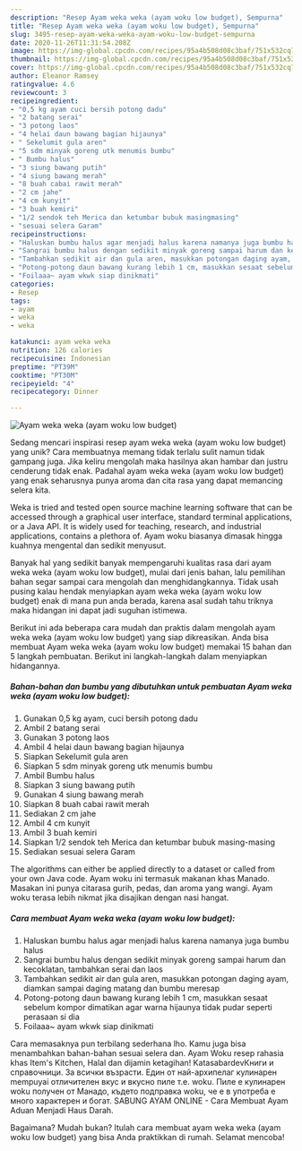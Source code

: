 ```yaml
---
description: "Resep Ayam weka weka (ayam woku low budget), Sempurna"
title: "Resep Ayam weka weka (ayam woku low budget), Sempurna"
slug: 3495-resep-ayam-weka-weka-ayam-woku-low-budget-sempurna
date: 2020-11-26T11:31:54.208Z
image: https://img-global.cpcdn.com/recipes/95a4b508d08c3baf/751x532cq70/ayam-weka-weka-ayam-woku-low-budget-foto-resep-utama.jpg
thumbnail: https://img-global.cpcdn.com/recipes/95a4b508d08c3baf/751x532cq70/ayam-weka-weka-ayam-woku-low-budget-foto-resep-utama.jpg
cover: https://img-global.cpcdn.com/recipes/95a4b508d08c3baf/751x532cq70/ayam-weka-weka-ayam-woku-low-budget-foto-resep-utama.jpg
author: Eleanor Ramsey
ratingvalue: 4.6
reviewcount: 3
recipeingredient:
- "0,5 kg ayam cuci bersih potong dadu"
- "2 batang serai"
- "3 potong laos"
- "4 helai daun bawang bagian hijaunya"
- " Sekelumit gula aren"
- "5 sdm minyak goreng utk menumis bumbu"
- " Bumbu halus"
- "3 siung bawang putih"
- "4 siung bawang merah"
- "8 buah cabai rawit merah"
- "2 cm jahe"
- "4 cm kunyit"
- "3 buah kemiri"
- "1/2 sendok teh Merica dan ketumbar bubuk masingmasing"
- "sesuai selera Garam"
recipeinstructions:
- "Haluskan bumbu halus agar menjadi halus karena namanya juga bumbu halus"
- "Sangrai bumbu halus dengan sedikit minyak goreng sampai harum dan kecoklatan, tambahkan serai dan laos"
- "Tambahkan sedikit air dan gula aren, masukkan potongan daging ayam, diamkan sampai daging matang dan bumbu meresap"
- "Potong-potong daun bawang kurang lebih 1 cm, masukkan sesaat sebelum kompor dimatikan agar warna hijaunya tidak pudar seperti perasaan si dia"
- "Foilaaa~ ayam wkwk siap dinikmati"
categories:
- Resep
tags:
- ayam
- weka
- weka

katakunci: ayam weka weka 
nutrition: 126 calories
recipecuisine: Indonesian
preptime: "PT39M"
cooktime: "PT30M"
recipeyield: "4"
recipecategory: Dinner

---
```



![Ayam weka weka (ayam woku low budget)](https://img-global.cpcdn.com/recipes/95a4b508d08c3baf/751x532cq70/ayam-weka-weka-ayam-woku-low-budget-foto-resep-utama.jpg)

Sedang mencari inspirasi resep ayam weka weka (ayam woku low budget) yang unik? Cara membuatnya memang tidak terlalu sulit namun tidak gampang juga. Jika keliru mengolah maka hasilnya akan hambar dan justru cenderung tidak enak. Padahal ayam weka weka (ayam woku low budget) yang enak seharusnya punya aroma dan cita rasa yang dapat memancing selera kita.

Weka is tried and tested open source machine learning software that can be accessed through a graphical user interface, standard terminal applications, or a Java API. It is widely used for teaching, research, and industrial applications, contains a plethora of. Ayam woku biasanya dimasak hingga kuahnya mengental dan sedikit menyusut.

Banyak hal yang sedikit banyak mempengaruhi kualitas rasa dari ayam weka weka (ayam woku low budget), mulai dari jenis bahan, lalu pemilihan bahan segar sampai cara mengolah dan menghidangkannya. Tidak usah pusing kalau hendak menyiapkan ayam weka weka (ayam woku low budget) enak di mana pun anda berada, karena asal sudah tahu triknya maka hidangan ini dapat jadi suguhan istimewa.


Berikut ini ada beberapa cara mudah dan praktis dalam mengolah ayam weka weka (ayam woku low budget) yang siap dikreasikan. Anda bisa membuat Ayam weka weka (ayam woku low budget) memakai 15 bahan dan 5 langkah pembuatan. Berikut ini langkah-langkah dalam menyiapkan hidangannya.

<!--inarticleads1-->

##### Bahan-bahan dan bumbu yang dibutuhkan untuk pembuatan Ayam weka weka (ayam woku low budget):

1. Gunakan 0,5 kg ayam, cuci bersih potong dadu
1. Ambil 2 batang serai
1. Gunakan 3 potong laos
1. Ambil 4 helai daun bawang bagian hijaunya
1. Siapkan  Sekelumit gula aren
1. Siapkan 5 sdm minyak goreng utk menumis bumbu
1. Ambil  Bumbu halus
1. Siapkan 3 siung bawang putih
1. Gunakan 4 siung bawang merah
1. Siapkan 8 buah cabai rawit merah
1. Sediakan 2 cm jahe
1. Ambil 4 cm kunyit
1. Ambil 3 buah kemiri
1. Siapkan 1/2 sendok teh Merica dan ketumbar bubuk masing-masing
1. Sediakan sesuai selera Garam


The algorithms can either be applied directly to a dataset or called from your own Java code. Ayam woku ini termasuk makanan khas Manado. Masakan ini punya citarasa gurih, pedas, dan aroma yang wangi. Ayam woku terasa lebih nikmat jika disajikan dengan nasi hangat. 

<!--inarticleads2-->

##### Cara membuat Ayam weka weka (ayam woku low budget):

1. Haluskan bumbu halus agar menjadi halus karena namanya juga bumbu halus
1. Sangrai bumbu halus dengan sedikit minyak goreng sampai harum dan kecoklatan, tambahkan serai dan laos
1. Tambahkan sedikit air dan gula aren, masukkan potongan daging ayam, diamkan sampai daging matang dan bumbu meresap
1. Potong-potong daun bawang kurang lebih 1 cm, masukkan sesaat sebelum kompor dimatikan agar warna hijaunya tidak pudar seperti perasaan si dia
1. Foilaaa~ ayam wkwk siap dinikmati


Cara memasaknya pun terbilang sederhana lho. Kamu juga bisa menambahkan bahan-bahan sesuai selera dan. Ayam Woku resep rahasia khas Item&#39;s Kitchen, Halal dan dijamin ketagihan! KatasabardevКниги и справочници. За всички възрасти. Един от най-архипелаг кулинарен mempuyai отличителен вкус и вкусно пиле т.е. woku. Пиле е кулинарен woku получен от Манадо, където подправка woku, че е в употреба е много характерен и богат. SABUNG AYAM ONLINE - Cara Membuat Ayam Aduan Menjadi Haus Darah. 

Bagaimana? Mudah bukan? Itulah cara membuat ayam weka weka (ayam woku low budget) yang bisa Anda praktikkan di rumah. Selamat mencoba!
